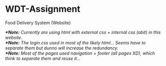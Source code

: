 # WDT-Assignment
Food Delivery System (Website)

<i><b>*Note:</b> Currently are using html with external css + internal css (abit) in this website.</i>
<br>
<i><b>*Note:</b> The login.css used in most of the likely html... Seems have to separate them but dunno will increase the redundancy.</i>
<br>
<i><b>*Note:</b> Most of the pages used navigation + footer (all pages XD), which think to separate them and reuse it...</i>
